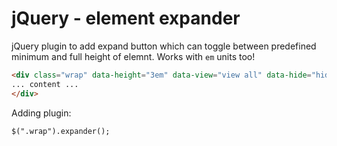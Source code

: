 # jQuery - element expander

jQuery plugin to add expand button which can toggle between predefined minimum and full height of elemnt. Works with `em` units too!

```html
<div class="wrap" data-height="3em" data-view="view all" data-hide="hide me">
... content ...
</div>
```

Adding plugin:

```jquery
$(".wrap").expander();
```
